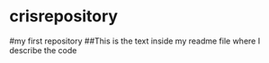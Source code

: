 # crisrepository
#my first repository
##This is the text inside my readme file where I describe the code

